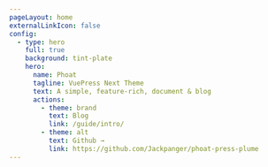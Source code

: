```yaml
---
pageLayout: home
externalLinkIcon: false
config:
  - type: hero
    full: true
    background: tint-plate
    hero:
      name: Phoat
      tagline: VuePress Next Theme
      text: A simple, feature-rich, document & blog
      actions:
        - theme: brand
          text: Blog
          link: /guide/intro/
        - theme: alt
          text: Github →
          link: https://github.com/Jackpanger/phoat-press-plume
---
```

